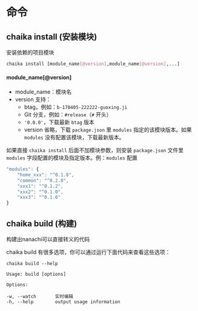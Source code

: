 # 命令

## chaika install (安装模块)

安装依赖的项目模块
```bash
chaika install [module_name[@version],module_name[@version],...]
```
#### module_name[@version]
* module_name：模块名
* version 支持：
    * btag，例如：`b-170405-222222-guoxing.ji`
    * Git 分支，例如：`#release`（`#` 开头）
    * `'0.0.0'`，下载最新 `btag` 版本
    * version 省略，下载 `package.json` 里 `modules` 指定的该模块版本。如果 `modules` 没有配置该模块，下载最新版本。

如果直接 `chaika install` 后面不加模块参数，则安装 `package.json` 文件里 `modules` 字段配置的模块及指定版本。例：`modules` 配置
```js
"modules": {
    "home_xxx": "^0.1.8",
    "common": "^0.2.0",
    "xxx1": "^0.1.2",
    "xxx2": "^0.1.0",
    "xxx3": "^0.1.6"
}
```

## chaika build (构建)

构建出nanachi可以直接转义的代码

chaika build 有很多选项，你可以通过运行下面代码来查看这些选项：
```
chaika build --help
```
```
Usage: build [options]

Options:

-w, --watch       实时编辑
-h, --help        output usage information
```